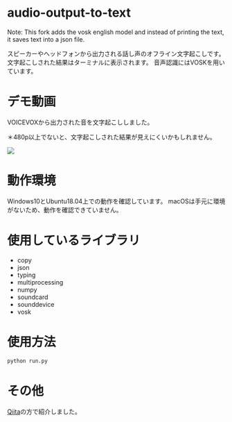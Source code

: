 # audio-output-to-text
Note: This fork adds the vosk english model and instead of printing the text, it saves text into a json file.

スピーカーやヘッドフォンから出力される話し声のオフライン文字起こしです。
文字起こしされた結果はターミナルに表示されます。
音声認識にはVOSKを用いています。

# デモ動画
VOICEVOXから出力された音を文字起こししました。

＊480p以上でないと、文字起こしされた結果が見えにくいかもしれません。

[![](https://img.youtube.com/vi/8TGZBzI9u7E/0.jpg)](https://www.youtube.com/watch?v=8TGZBzI9u7E)

# 動作環境
Windows10とUbuntu18.04上での動作を確認しています。
macOSは手元に環境がないため、動作を確認できていません。

# 使用しているライブラリ
- copy
- json
- typing
- multiprocessing
- numpy
- soundcard
- sounddevice
- vosk

# 使用方法
```bash
python run.py
```

# その他
[Qiita](https://qiita.com/3998/items/a18b50aaf58e0176e6a5)の方で紹介しました。
